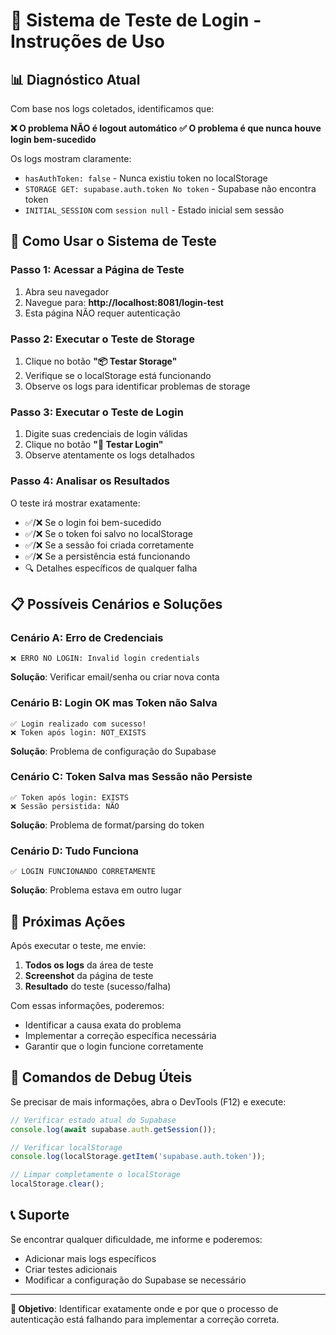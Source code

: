 # 🔬 Sistema de Teste de Login - Instruções de Uso

## 📊 Diagnóstico Atual

Com base nos logs coletados, identificamos que:

**❌ O problema NÃO é logout automático**
**✅ O problema é que nunca houve login bem-sucedido**

Os logs mostram claramente:
- `hasAuthToken: false` - Nunca existiu token no localStorage
- `STORAGE GET: supabase.auth.token No token` - Supabase não encontra token
- `INITIAL_SESSION` com `session null` - Estado inicial sem sessão

## 🧪 Como Usar o Sistema de Teste

### Passo 1: Acessar a Página de Teste
1. Abra seu navegador
2. Navegue para: **http://localhost:8081/login-test**
3. Esta página NÃO requer autenticação

### Passo 2: Executar o Teste de Storage
1. Clique no botão **"📦 Testar Storage"**
2. Verifique se o localStorage está funcionando
3. Observe os logs para identificar problemas de storage

### Passo 3: Executar o Teste de Login
1. Digite suas credenciais de login válidas
2. Clique no botão **"🧪 Testar Login"**
3. Observe atentamente os logs detalhados

### Passo 4: Analisar os Resultados

O teste irá mostrar exatamente:
- ✅/❌ Se o login foi bem-sucedido
- ✅/❌ Se o token foi salvo no localStorage
- ✅/❌ Se a sessão foi criada corretamente
- ✅/❌ Se a persistência está funcionando
- 🔍 Detalhes específicos de qualquer falha

## 📋 Possíveis Cenários e Soluções

### Cenário A: Erro de Credenciais
```
❌ ERRO NO LOGIN: Invalid login credentials
```
**Solução**: Verificar email/senha ou criar nova conta

### Cenário B: Login OK mas Token não Salva
```
✅ Login realizado com sucesso!
❌ Token após login: NOT_EXISTS
```
**Solução**: Problema de configuração do Supabase

### Cenário C: Token Salva mas Sessão não Persiste
```
✅ Token após login: EXISTS
❌ Sessão persistida: NÃO
```
**Solução**: Problema de format/parsing do token

### Cenário D: Tudo Funciona
```
✅ LOGIN FUNCIONANDO CORRETAMENTE
```
**Solução**: Problema estava em outro lugar

## 🎯 Próximas Ações

Após executar o teste, me envie:

1. **Todos os logs** da área de teste
2. **Screenshot** da página de teste
3. **Resultado** do teste (sucesso/falha)

Com essas informações, poderemos:
- Identificar a causa exata do problema
- Implementar a correção específica necessária
- Garantir que o login funcione corretamente

## 🔧 Comandos de Debug Úteis

Se precisar de mais informações, abra o DevTools (F12) e execute:

```javascript
// Verificar estado atual do Supabase
console.log(await supabase.auth.getSession());

// Verificar localStorage
console.log(localStorage.getItem('supabase.auth.token'));

// Limpar completamente o localStorage
localStorage.clear();
```

## 📞 Suporte

Se encontrar qualquer dificuldade, me informe e poderemos:
- Adicionar mais logs específicos
- Criar testes adicionais
- Modificar a configuração do Supabase se necessário

---
**🎯 Objetivo**: Identificar exatamente onde e por que o processo de autenticação está falhando para implementar a correção correta. 